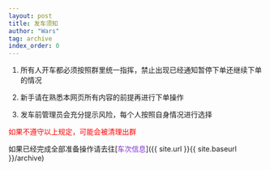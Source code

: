 ```yaml
---
layout: post
title: 发车须知
author: "Wars"
tag: archive
index_order: 0
---
```


1. 所有人开车都必须按照群里统一指挥，禁止出现已经通知暂停下单还继续下单的情况

2. 新手请在熟悉本网页所有内容的前提再进行下单操作

3. 发车前管理员会充分提示风险，每个人按照自身情况进行选择


<p>
<font color = "#ff0000">如果不遵守以上规定，可能会被清理出群</font>
</p>
<p></p>
如果已经完成全部准备操作请去往[<font color = "#822ed7">车次信息</font>]({{ site.url }}{{ site.baseurl }}/archive)
